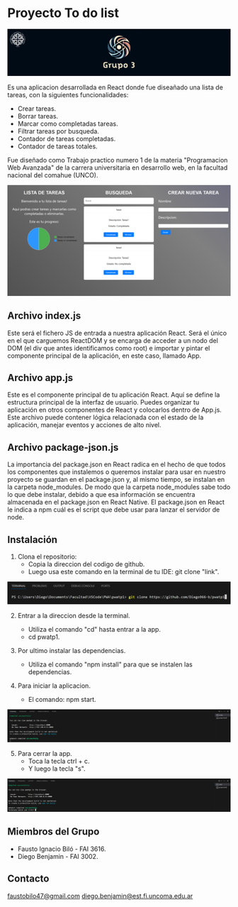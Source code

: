 # Proyecto To do list

![Logo de la App](./src/assets/logo.png)

Es una aplicacion desarrollada en React donde fue diseañado una 
lista de tareas, con la siguientes funcionalidades:
- Crear tareas.
- Borrar tareas.
- Marcar como completadas tareas.
- Filtrar tareas por busqueda.
- Contador de tareas completadas.
- Contador de tareas totales.

Fue diseñado como Trabajo practico numero 1 de la materia
"Programacion Web Avanzada" de la carrera universitaria en 
desarrollo web, en la facultad nacional del comahue (UNCO).

![Captura de pantalla](./src/assets/capturaHome.png)

## Archivo index.js

Este será el fichero JS de entrada a nuestra aplicación React. Será el único en el que carguemos ReactDOM y se encarga de acceder a un nodo del DOM (el div que antes identificamos como root) e importar y pintar el componente principal de la aplicación, en este caso, llamado App.

## Archivo app.js

Este es el componente principal de tu aplicación React. Aquí se define la estructura principal de la interfaz de usuario. Puedes organizar tu aplicación en otros componentes de React y colocarlos dentro de App.js. Este archivo puede contener lógica relacionada con el estado de la aplicación, manejar eventos y acciones de alto nivel.

## Archivo package-json.js

La importancia del package.json en React radica en el hecho de que todos los componentes que instalemos o queremos instalar para usar en nuestro proyecto se guardan en el package.json y, al mismo tiempo, se instalan en la carpeta node_modules.
De modo que la carpeta node_modules sabe todo lo que debe instalar, debido a que esa información se encuentra almacenada en el package.json en React Native.
El package.json en React le indica a npm cuál es el script que debe usar para lanzar el servidor de node.

## Instalación

1. Clona el repositorio:
   - Copia la direccion del codigo de github.
   - Luego usa este comando en la terminal de tu IDE: git clone "link".

![Captura de git clone](./src/assets/captura1.png)

2. Entrar a la direccion desde la terminal.
    - Utiliza el comando "cd" hasta entrar a la app.
    - cd pwatp1.

3. Por ultimo instalar las dependencias.
    - Utiliza el comando "npm install" para que se instalen las dependencias.

4. Para iniciar la aplicacion.
    - El comando: npm start.

![Captura de npm start](./src/assets/captura2.png)

5. Para cerrar la app.
    - Toca la tecla ctrl + c.
    - Y luego la tecla "s".

![Captura de cerrar app](./src/assets/captura3.png)

## Miembros del Grupo

- Fausto Ignacio Biló - FAI 3616.
- Diego Benjamin - FAI 3002.

## Contacto

faustobilo47@gmail.com
diego.benjamin@est.fi.uncoma.edu.ar